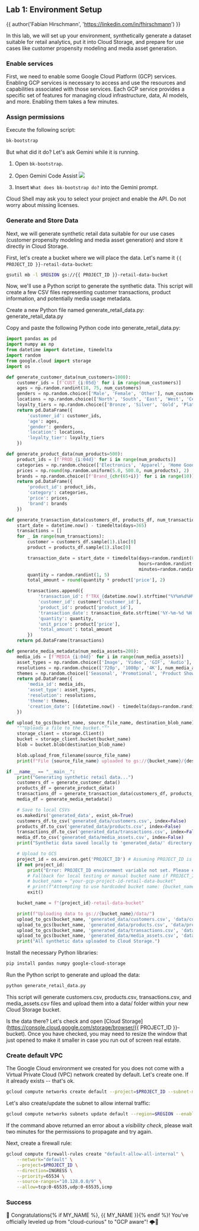 ## Lab 1: Environment Setup

<walkthrough-tutorial-duration duration="30"></walkthrough-tutorial-duration>
{{ author('Fabian Hirschmann', 'https://linkedin.com/in/fhirschmann') }}
<walkthrough-tutorial-difficulty difficulty="1"></walkthrough-tutorial-difficulty>
<bootkon-cloud-shell-note/>


In this lab, we will set up your environment, synthetically generate a dataset suitable for retail analytics, put it into Cloud Storage, and prepare for use cases like customer propensity modeling and media asset generation.

### Enable services

First, we need to enable some Google Cloud Platform (GCP) services. Enabling GCP services is necessary to access and use the resources and capabilities associated with those services. Each GCP service provides a specific set of features for managing cloud infrastructure, data, AI models, and more. Enabling them takes a few minutes.

<walkthrough-enable-apis apis=
  "storage-component.googleapis.com,
  notebooks.googleapis.com,
  serviceusage.googleapis.com,
  cloudresourcemanager.googleapis.com,
  pubsub.googleapis.com,
  compute.googleapis.com,
  metastore.googleapis.com,
  datacatalog.googleapis.com,
  bigquery.googleapis.com,
  dataplex.googleapis.com,
  datalineage.googleapis.com,
  dataform.googleapis.com,
  dataproc.googleapis.com,
  bigqueryconnection.googleapis.com,
  aiplatform.googleapis.com,
  cloudbuild.googleapis.com,
  cloudaicompanion.googleapis.com,
  artifactregistry.googleapis.com">
</walkthrough-enable-apis>

### Assign permissions

Execute the following script:
```bash
bk-bootstrap
```

But what did it do? Let's ask Gemini while it is running.

1. Open  <walkthrough-editor-open-file filePath=".scripts/bk-bootstrap">`bk-bootstrap`</walkthrough-editor-open-file>.
2. Open Gemini Code Assist
![](../img/code_assist.png)

3. Insert ``What does bk-bootstrap do?`` into the Gemini prompt.

Cloud Shell may ask you to select your project and enable the API. Do not worry about missing licenses.

### Generate and Store Data

Next, we will generate synthetic retail data suitable for our use cases (customer propensity modeling and media asset generation) and store it directly in Cloud Storage.

First, let's create a bucket where we will place the data. Let's name it ``{{ PROJECT_ID }}-retail-data-bucket``:
```bash
gsutil mb -l $REGION gs://{{ PROJECT_ID }}-retail-data-bucket
```
Now, we'll use a Python script to generate the synthetic data. This script will create a few CSV files representing customer transactions, product information, and potentially media usage metadata.

Create a new Python file named generate_retail_data.py:
<walkthrough-editor-open-file filePath="generate_retail_data.py">generate_retail_data.py

Copy and paste the following Python code into generate_retail_data.py:

```Python
import pandas as pd
import numpy as np
from datetime import datetime, timedelta
import random
from google.cloud import storage
import os

def generate_customer_data(num_customers=1000):
    customer_ids = [f'CUST_{i:05d}' for i in range(num_customers)]
    ages = np.random.randint(18, 75, num_customers)
    genders = np.random.choice(['Male', 'Female', 'Other'], num_customers, p=[0.48, 0.50, 0.02])
    locations = np.random.choice(['North', 'South', 'East', 'West', 'Central'], num_customers)
    loyalty_tiers = np.random.choice(['Bronze', 'Silver', 'Gold', 'Platinum'], num_customers, p=[0.4, 0.3, 0.2, 0.1])
    return pd.DataFrame({
        'customer_id': customer_ids,
        'age': ages,
        'gender': genders,
        'location': locations,
        'loyalty_tier': loyalty_tiers
    })

def generate_product_data(num_products=500):
    product_ids = [f'PROD_{i:04d}' for i in range(num_products)]
    categories = np.random.choice(['Electronics', 'Apparel', 'Home Goods', 'Books', 'Groceries', 'Beauty'], num_products)
    prices = np.round(np.random.uniform(5.0, 500.0, num_products), 2)
    brands = np.random.choice([f'Brand_{chr(65+i)}' for i in range(10)], num_products)
    return pd.DataFrame({
        'product_id': product_ids,
        'category': categories,
        'price': prices,
        'brand': brands
    })

def generate_transaction_data(customers_df, products_df, num_transactions=10000):
    start_date = datetime.now() - timedelta(days=365)
    transactions = []
    for _ in range(num_transactions):
        customer = customers_df.sample(1).iloc[0]
        product = products_df.sample(1).iloc[0]

        transaction_date = start_date + timedelta(days=random.randint(0, 364), 
                                                  hours=random.randint(0, 23), 
                                                  minutes=random.randint(0, 59))
        quantity = random.randint(1, 5)
        total_amount = round(quantity * product['price'], 2)

        transactions.append({
            'transaction_id': f'TRX_{datetime.now().strftime("%Y%m%d%H%M%S%f")}_{_}',
            'customer_id': customer['customer_id'],
            'product_id': product['product_id'],
            'transaction_date': transaction_date.strftime('%Y-%m-%d %H:%M:%S'),
            'quantity': quantity,
            'unit_price': product['price'],
            'total_amount': total_amount
        })
    return pd.DataFrame(transactions)

def generate_media_metadata(num_media_assets=200):
    media_ids = [f'MEDIA_{i:04d}' for i in range(num_media_assets)]
    asset_types = np.random.choice(['Image', 'Video', 'GIF', 'Audio'], num_media_assets, p=[0.6, 0.3, 0.05, 0.05])
    resolutions = np.random.choice(['720p', '1080p', '4K'], num_media_assets, p=[0.4, 0.4, 0.2])
    themes = np.random.choice(['Seasonal', 'Promotional', 'Product Showcase', 'Lifestyle', 'User Generated'], num_media_assets)
    return pd.DataFrame({
        'media_id': media_ids,
        'asset_type': asset_types,
        'resolution': resolutions,
        'theme': themes,
        'creation_date': [(datetime.now() - timedelta(days=random.randint(0, 730))).strftime('%Y-%m-%d') for _ in range(num_media_assets)]
    })

def upload_to_gcs(bucket_name, source_file_name, destination_blob_name):
    """Uploads a file to the bucket."""
    storage_client = storage.Client()
    bucket = storage_client.bucket(bucket_name)
    blob = bucket.blob(destination_blob_name)

    blob.upload_from_filename(source_file_name)
    print(f"File {source_file_name} uploaded to gs://{bucket_name}/{destination_blob_name}.")

if __name__ == "__main__":
    print("Generating synthetic retail data...")
    customers_df = generate_customer_data()
    products_df = generate_product_data()
    transactions_df = generate_transaction_data(customers_df, products_df)
    media_df = generate_media_metadata()

    # Save to local CSVs
    os.makedirs('generated_data', exist_ok=True)
    customers_df.to_csv('generated_data/customers.csv', index=False)
    products_df.to_csv('generated_data/products.csv', index=False)
    transactions_df.to_csv('generated_data/transactions.csv', index=False)
    media_df.to_csv('generated_data/media_assets.csv', index=False)
    print("Synthetic data saved locally to 'generated_data/' directory.")

    # Upload to GCS
    project_id = os.environ.get('PROJECT_ID') # Assuming PROJECT_ID is set in the environment
    if not project_id:
        print("Error: PROJECT_ID environment variable not set. Please ensure it's configured.")
        # Fallback for local testing or manual bucket name if PROJECT_ID is not available
        # bucket_name = "your-gcp-project-id-retail-data-bucket" 
        # print(f"Attempting to use hardcoded bucket name: {bucket_name}")
        exit()

    bucket_name = f"{project_id}-retail-data-bucket"

    print(f"Uploading data to gs://{bucket_name}/data/")
    upload_to_gcs(bucket_name, 'generated_data/customers.csv', 'data/customers.csv')
    upload_to_gcs(bucket_name, 'generated_data/products.csv', 'data/products.csv')
    upload_to_gcs(bucket_name, 'generated_data/transactions.csv', 'data/transactions.csv')
    upload_to_gcs(bucket_name, 'generated_data/media_assets.csv', 'data/media_assets.csv')
    print("All synthetic data uploaded to Cloud Storage.")
```
Install the necessary Python libraries: 
```bash
pip install pandas numpy google-cloud-storage
```
Run the Python script to generate and upload the data:
```bash
python generate_retail_data.py
```

This script will generate customers.csv, products.csv, transactions.csv, and media_assets.csv files and upload them into a data/ folder within your new Cloud Storage bucket.

Is the data there? Let's check and open [Cloud Storage](https://console.cloud.google.com/storage/browser/{{ PROJECT_ID }}-bucket). Once you have checked, you may need to resize the window that just opened
to make it smaller in case you run out of screen real estate.

### Create default VPC

The Google Cloud environment we created for you does not come with a Virtual Private Cloud (VPC) network
created by default. Let's create one. If it already exists -- that's ok. 

```bash
gcloud compute networks create default --project=$PROJECT_ID --subnet-mode=auto --bgp-routing-mode="regional"
```

Let's also create/update the subnet to allow internal traffic:

```bash
gcloud compute networks subnets update default --region=$REGION --enable-private-ip-google-access
```

If the command above returned an error about a *visibility check*, please wait two minutes for the permissions to propagate and try again.

Next, create a firewall rule:

```bash
gcloud compute firewall-rules create "default-allow-all-internal" \
    --network="default" \
    --project=$PROJECT_ID \
    --direction=INGRESS \
    --priority=65534 \
    --source-ranges="10.128.0.0/9" \
    --allow=tcp:0-65535,udp:0-65535,icmp
```

### Success

🎉 Congratulations{% if MY_NAME %}, {{ MY_NAME }}{% endif %}! You've officially leveled up from "cloud-curious" to "GCP aware"! 🌩️🚀

